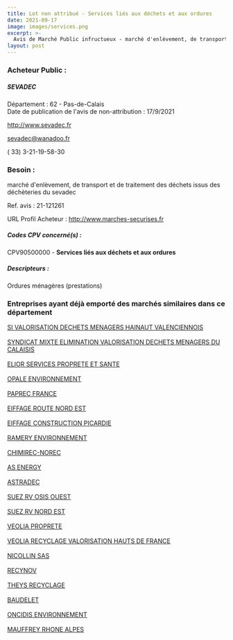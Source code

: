 ```yaml
---
title: Lot non attribué - Services liés aux déchets et aux ordures
date: 2021-09-17
image: images/services.png
excerpt: >-
  Avis de Marché Public infructueux - marché d'enlèvement, de transport et de traitement des déchets issus des déchèteries du sevadec
layout: post
---
```


### Acheteur Public :
##### SEVADEC
Département : 62 - Pas-de-Calais<br/>
Date de publication de l'avis de non-attribution : 17/9/2021


http://www.sevadec.fr

sevadec@wanadoo.fr

( 33) 3-21-19-58-30
### Besoin :

marché d'enlèvement, de transport et de traitement des déchets issus des déchèteries du sevadec

Ref. avis : 21-121261

URL Profil Acheteur : http://www.marches-securises.fr

##### Codes CPV concerné(s) :
CPV90500000 - **Services liés aux déchets et aux ordures** <br/>

##### Descripteurs :
Ordures ménagères (prestations) <br/>

### Entreprises ayant déjà emporté des marchés similaires dans ce département
<a href="/entreprise-544/siren-255900938">SI VALORISATION DECHETS MENAGERS HAINAUT VALENCIENNOIS</a><br/><br/>
<a href="/entreprise-544/siren-256203936">SYNDICAT MIXTE ELIMINATION VALORISATION DECHETS MENAGERS DU CALAISIS</a><br/><br/>
<a href="/entreprise-544/siren-303409593">ELIOR SERVICES PROPRETE ET SANTE</a><br/><br/>
<a href="/entreprise-548/siren-332359637">OPALE ENVIRONNEMENT</a><br/><br/>
<a href="/entreprise-548/siren-333050284">PAPREC FRANCE</a><br/><br/>
<a href="/entreprise-555/siren-402096267">EIFFAGE ROUTE NORD EST</a><br/><br/>
<a href="/entreprise-556/siren-407682020">EIFFAGE CONSTRUCTION PICARDIE</a><br/><br/>
<a href="/entreprise-557/siren-417979127">RAMERY ENVIRONNEMENT</a><br/><br/>
<a href="/entreprise-557/siren-418089249">CHIMIREC-NOREC</a><br/><br/>
<a href="/entreprise-562/siren-444025589">AS ENERGY</a><br/><br/>
<a href="/entreprise-562/siren-448713040">ASTRADEC</a><br/><br/>
<a href="/entreprise-563/siren-464200013">SUEZ RV OSIS OUEST</a><br/><br/>
<a href="/entreprise-568/siren-504726787">SUEZ RV NORD EST</a><br/><br/>
<a href="/entreprise-573/siren-572221034">VEOLIA PROPRETE</a><br/><br/>
<a href="/entreprise-574/siren-745550111">VEOLIA RECYCLAGE VALORISATION HAUTS DE FRANCE</a><br/><br/>
<a href="/entreprise-574/siren-775644149">NICOLLIN SAS</a><br/><br/>
<a href="/entreprise-577/siren-803694082">RECYNOV</a><br/><br/>
<a href="/entreprise-577/siren-808631667">THEYS RECYCLAGE</a><br/><br/>
<a href="/entreprise-578/siren-810129684">BAUDELET</a><br/><br/>
<a href="/entreprise-580/siren-832167936">ONCIDIS ENVIRONNEMENT</a><br/><br/>
<a href="/entreprise-582/siren-957502412">MAUFFREY RHONE ALPES</a><br/><br/>
